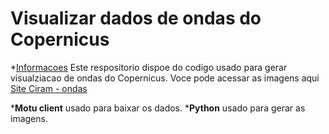 # Visualizar dados de ondas do Copernicus
*[Informacoes](#Informacoes)
Este respositorio dispoe do codigo usado para gerar visualziacao de ondas do Copernicus.
Voce pode acessar as imagens aqui [Site Ciram - ondas](https://ciram.epagri.sc.gov.br/index.php/previsao-de-ondas/)

*__Motu client__ usado para baixar os dados.
*__Python__ usado para gerar as imagens.